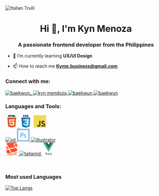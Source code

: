 <img src="https://media-exp1.licdn.com/dms/image/D5616AQHhYzOsX8DCEg/profile-displaybackgroundimage-shrink_350_1400/0/1667651347915?e=1673481600&v=beta&t=xwpbPPU70KonUCepz0BoVwhmR5hz0yaCcIcJXB3wl98" alt="Italian Trulli">

<h1 align="center">Hi 👋, I'm Kyn Menoza</h1>
<h3 align="center">A passionate frontend developer from the Philippines</h3>

- 🌱 I’m currently learning **UX/UI Design**

- 📫 How to reach me **Kyme.business@gmail.com**

<h3 align="left">Connect with me:</h3>
<p align="left">
<a href="https://twitter.com/baekwun_" target="blank">
<img align="center" src="https://raw.githubusercontent.com/rahuldkjain/github-profile-readme-generator/master/src/images/icons/Social/twitter.svg" alt="baekwun_" height="30" width="40" />
</a>

<a href="https://www.linkedin.com/in/kyn-mendoza-a54922246/" target="blank">
<img align="center" src="https://raw.githubusercontent.com/rahuldkjain/github-profile-readme-generator/master/src/images/icons/Social/linked-in-alt.svg" alt="kyn mendoza" height="30" width="40" />
</a>

<a href="https://instagram.com/baekwun" target="blank">
<img align="center" src="https://raw.githubusercontent.com/rahuldkjain/github-profile-readme-generator/master/src/images/icons/Social/instagram.svg" alt="baekwun" height="30" width="40" />
</a>

<a href="https://dribbble.com/baekwun" target="blank">
<img align="center" src="https://raw.githubusercontent.com/rahuldkjain/github-profile-readme-generator/master/src/images/icons/Social/dribbble.svg" alt="baekwun" height="30" width="40" />
</a>
</p>

<h3 align="left">Languages and Tools:</h3>

<p align="left"> <a href="https://www.w3schools.com/css/" target="_blank" rel="noreferrer">

<a href="https://www.w3.org/html/" target="_blank" rel="noreferrer"> 
<img src="https://raw.githubusercontent.com/devicons/devicon/master/icons/html5/html5-original-wordmark.svg" alt="html5" width="40" height="40"/> </a><img src="https://raw.githubusercontent.com/devicons/devicon/master/icons/css3/css3-original-wordmark.svg" alt="css3" width="40" height="40"/> </a> <a href="https://developer.mozilla.org/en-US/docs/Web/JavaScript" target="_blank" rel="noreferrer"> <img src="https://raw.githubusercontent.com/devicons/devicon/master/icons/javascript/javascript-original.svg" alt="javascript" width="40" height="40"/> </a>
<br>
<a href="https://www.adobe.com/products/xd.html" target="_blank" rel="noreferrer"> 
<img src="https://cdn.worldvectorlogo.com/logos/adobe-xd.svg" alt="xd" width="40" height="40"/> </a> 
<a href="https://www.photoshop.com/en" target="_blank" rel="noreferrer"> 
<img src="https://raw.githubusercontent.com/devicons/devicon/master/icons/photoshop/photoshop-line.svg" alt="photoshop" width="40" height="40"/> </a> 
<a href="https://www.adobe.com/in/products/illustrator.html" target="_blank" rel="noreferrer"> <img src="https://www.vectorlogo.zone/logos/adobe_illustrator/adobe_illustrator-icon.svg" alt="illustrator" width="40" height="40"/>
</a>
<br>
<a href="https://laravel.com/" target="_blank" rel="noreferrer"> 
<img src="https://raw.githubusercontent.com/devicons/devicon/master/icons/laravel/laravel-plain-wordmark.svg" alt="laravel" width="40" height="40"/> </a> <a href="https://tailwindcss.com/" target="_blank" rel="noreferrer"> 
<img src="https://www.vectorlogo.zone/logos/tailwindcss/tailwindcss-icon.svg" alt="tailwind" width="40" height="40"/> </a> <a href="https://vuejs.org/" target="_blank" rel="noreferrer"> <img src="https://raw.githubusercontent.com/devicons/devicon/master/icons/vuejs/vuejs-original-wordmark.svg" alt="vuejs" width="40" height="40"/> </a> 
</p>
<br>
<h3 align="left">Most used Languages</h3>

[![Top Langs](https://github-readme-stats.vercel.app/api/top-langs/?username=baekwun&layout=compact&theme=vision-friendly-dark)](https://github.com/anuraghazra/github-readme-stats)
